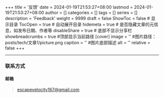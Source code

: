 +++
title = '反馈'
date = 2024-01-19T21:53:27+08:00
lastmod = 2024-01-19T21:53:27+08:00
author = []
categories = []
tags = []
series = []
description = 'Feedback'
weight = 9999
draft = false
ShowToc = false  # 显示目录
TocOpen = true # 自动展开目录
hidemeta = true # 是否隐藏文章的元信息，如发布日期、作者等
disableShare = true # 底部不显示分享栏
showbreadcrumbs = true #顶部显示当前路径
[cover]
    image = '' #图片路径：posts/tech/文章1/picture.png
    caption = '' #图片底部描述
    alt = ''
    relative = false
+++

----
### 联系方式

#### 邮箱
> escapevelocity167@gmail.com
